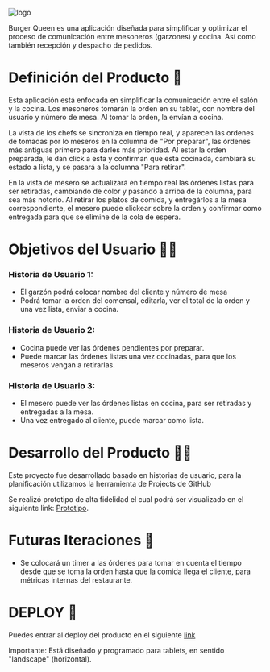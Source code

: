 ![logo](./src/imagenes/logo.png)

Burger Queen es una aplicación diseñada para simplificar y optimizar el proceso de comunicación entre mesoneros (garzones) y cocina. Así como también recepción y despacho de pedidos.

# Definición del Producto 🍔

Esta aplicación está enfocada en simplificar la comunicación entre el salón y la cocina. Los mesoneros tomarán la orden en su tablet, con nombre del usuario y número de mesa. Al tomar la orden, la envían a cocina. 

 La vista de los chefs se sincroniza en tiempo real, y aparecen las ordenes de tomadas por lo meseros en la columna de "Por preparar", las órdenes más antiguas primero para darles más prioridad. Al estar la orden preparada, le dan click a esta y confirman que está cocinada, cambiará su estado a lista, y se pasará a la columna "Para retirar".

 En la vista de mesero se actualizará en tiempo real las órdenes listas para ser retiradas, cambiando de color y pasando a arriba de la columna, para sea más notorio. Al retirar los platos de comida, y entregárlos a la mesa correspondiente, el mesero puede clickear sobre la orden y confirmar como entregada para que se elimine de la cola de espera. 

# Objetivos del Usuario 🙋🏼

### Historia de Usuario 1:
- El garzón podrá colocar nombre del cliente y número de mesa
- Podrá tomar la orden del comensal, editarla, ver el total de la orden y una vez lista, enviar a cocina.

### Historia de Usuario 2: 
- Cocina puede ver las órdenes pendientes por preparar. 
- Puede marcar las órdenes listas una vez cocinadas, para que los meseros vengan a retirarlas.

### Historia de Usuario 3: 
- El mesero puede ver las órdenes listas en cocina, para ser retiradas y entregadas a la mesa.
- Una vez entregado al cliente, puede marcar como lista. 


# Desarrollo del Producto 👩‍💻

Este proyecto fue desarrollado basado en historias de usuario, para la planificación utilizamos la herramienta de Projects de GitHub

Se realizó prototipo de alta fidelidad el cual podrá ser visualizado en el siguiente link: [Prototipo](https://barbara230946.invisionapp.com/overview/Burger-Queen-ck72ll1tj03wp01b9xcezh80a/screens?v=a%2FNSeGhdPDzSuDOv7hSrHA%3D%3D&linkshare=urlcopied).

# Futuras Iteraciones  🚧 
- Se colocará un timer a las órdenes para tomar en cuenta el tiempo desde que se toma la orden hasta que la comida llega el cliente, para métricas internas del restaurante.

# DEPLOY 🚀

Puedes entrar al deploy del producto en el siguiente [link](https://burger-queen-f6c33.firebaseapp.com/)

Importante: Está diseñado y programado para tablets, en sentido "landscape" (horizontal).